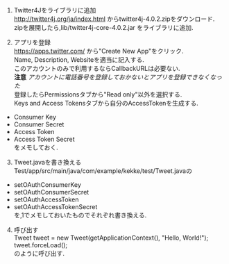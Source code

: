 1. Twitter4Jをライブラリに追加  
http://twitter4j.org/ja/index.html からtwitter4j-4.0.2.zipをダウンロード.  
zipを展開したら,lib/twitter4j-core-4.0.2.jar をライブラリに追加.

2. アプリを登録  
https://apps.twitter.com/ から"Create New App"をクリック.  
Name, Description, Websiteを適当に記入する.  
このアカウントのみで利用するならCallbackURLは必要ない.  
**注意** *アカウントに電話番号を登録しておかないとアプリを登録できなくなった*  
登録したらPermissionsタブから"Read only"以外を選択する.  
Keys and Access Tokensタブから自分のAccessTokenを生成する.  
 - Consumer Key
 - Consumer Secret
 - Access Token
 - Access Token Secret  
をメモしておく.
  
3. Tweet.javaを書き換える  
Test/app/src/main/java/com/example/kekke/test/Tweet.javaの
 - setOAuthConsumerKey
 - setOAuthConsumerSecret
 - setOAuthAccessToken
 - setOAuthAccessTokenSecret  
を,1でメモしておいたものでそれぞれ書き換える.  


4. 呼び出す  
Tweet tweet = new Tweet(getApplicationContext(), "Hello, World!");  
tweet.forceLoad();  
のように呼び出す.